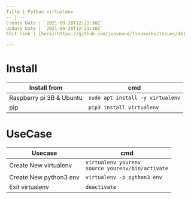```yaml
---
Title | Python virtualenv
-- | --
Create Date | `2021-09-20T12:21:30Z`
Update Date | `2021-09-20T12:21:30Z`
Edit link | [here](https://github.com/junxnone/linuxwiki/issues/46)

---
```

# Install

Install from | cmd
-- | --
Raspberry pi 3B & Ubuntu | `sudo apt install -y virtualenv`
pip | `pip3 install virtualenv`

# UseCase

Usecase | cmd
-- | --
Create New virtualenv | `virtualenv yourenv` <br>`source yourenv/bin/activate`
Create New python3 env | `virtualenv -p python3 env`
Exit virtualenv | `deactivate`

